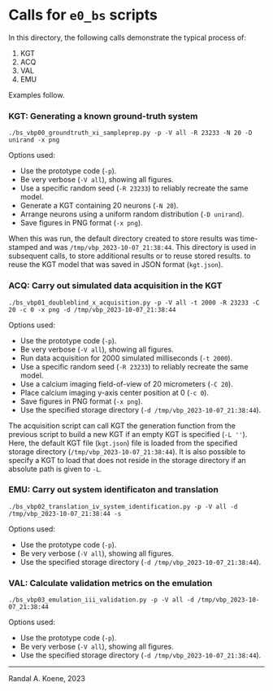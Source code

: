 # Calls for `e0_bs` scripts

In this directory, the following calls demonstrate the typical process of:

1. KGT
2. ACQ
3. VAL
4. EMU

Examples follow.

### KGT: Generating a known ground-truth system

`./bs_vbp00_groundtruth_xi_sampleprep.py -p -V all -R 23233 -N 20 -D unirand -x png`

Options used:

- Use the prototype code (`-p`).
- Be very verbose (`-V all`), showing all figures.
- Use a specific random seed (`-R 23233`) to reliably recreate the same model.
- Generate a KGT containing 20 neurons (`-N 20`).
- Arrange neurons using a uniform random distribution (`-D unirand`).
- Save figures in PNG format (`-x png`).

When this was run, the default directory created to store results was time-stamped
and was `/tmp/vbp_2023-10-07_21:38:44`. This directory is used in subsequent
calls, to store additional results or to reuse stored results. to reuse the KGT model that was saved in JSON format (`kgt.json`).

### ACQ: Carry out simulated data acquisition in the KGT

`./bs_vbp01_doubleblind_x_acquisition.py -p -V all -t 2000 -R 23233 -C 20 -c 0 -x png -d /tmp/vbp_2023-10-07_21:38:44`

Options used:

- Use the prototype code (`-p`).
- Be very verbose (`-V all`), showing all figures.
- Run data acquisition for 2000 simulated milliseconds (`-t 2000`).
- Use a specific random seed (`-R 23233`) to reliably recreate the same model.
- Use a calcium imaging field-of-view of 20 micrometers (`-C 20`).
- Place calcium imaging y-axis center position at 0 (`-c 0`).
- Save figures in PNG format (`-x png`).
- Use the specified storage directory (`-d /tmp/vbp_2023-10-07_21:38:44`).

The acquisition script can call KGT the generation function from the previous script to build a new KGT if an empty KGT is specified (`-L ''`). Here, the default KGT file
(`kgt.json`) file is loaded from the specified storage directory
(`/tmp/vbp_2023-10-07_21:38:44`). It is also possible to specify a KGT to load that
does not reside in the storage directory if an absolute path is given to `-L`.

### EMU: Carry out system identificaton and translation

`./bs_vbp02_translation_iv_system_identification.py -p -V all -d /tmp/vbp_2023-10-07_21:38:44 -s`

Options used:

- Use the prototype code (`-p`).
- Be very verbose (`-V all`), showing all figures.
- Use the specified storage directory (`-d /tmp/vbp_2023-10-07_21:38:44`).

### VAL: Calculate validation metrics on the emulation

`./bs_vbp03_emulation_iii_validation.py -p -V all -d /tmp/vbp_2023-10-07_21:38:44`

Options used:

- Use the prototype code (`-p`).
- Be very verbose (`-V all`), showing all figures.
- Use the specified storage directory (`-d /tmp/vbp_2023-10-07_21:38:44`).

---
Randal A. Koene, 2023

